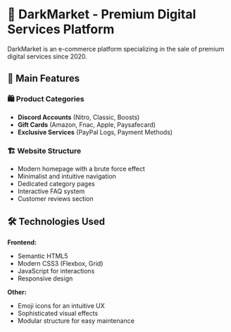 # 🛒 DarkMarket - Premium Digital Services Platform

DarkMarket is an e-commerce platform specializing in the sale of premium digital services since 2020.

## 🌟 Main Features

### 🛍️ Product Categories
- **Discord Accounts** (Nitro, Classic, Boosts)
- **Gift Cards** (Amazon, Fnac, Apple, Paysafecard)
- **Exclusive Services** (PayPal Logs, Payment Methods)

### 🏗️ Website Structure
- Modern homepage with a brute force effect
- Minimalist and intuitive navigation
- Dedicated category pages
- Interactive FAQ system
- Customer reviews section

## 🛠️ Technologies Used

**Frontend:**
- Semantic HTML5
- Modern CSS3 (Flexbox, Grid)
- JavaScript for interactions
- Responsive design

**Other:**
- Emoji icons for an intuitive UX
- Sophisticated visual effects
- Modular structure for easy maintenance
